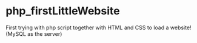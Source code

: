 # php_firstLittleWebsite
First trying with php script together with HTML and CSS to load a website! (MySQL as the server)
